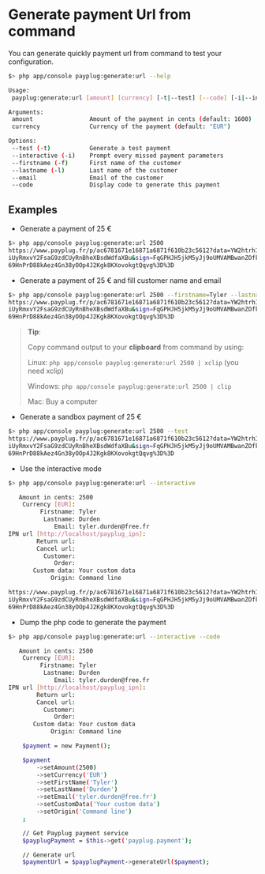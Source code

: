 Generate payment Url from command
=================================

You can generate quickly payment url from command to test your configuration.

``` bash
$> php app/console payplug:generate:url --help

Usage:
 payplug:generate:url [amount] [currency] [-t|--test] [--code] [-i|--interactive] [-f|--firstname="..."] [-l|--lastname="..."] [--email="..."] [--ipn-url="..."] [--return-url="..."] [--cancel-url="..."] [--customer="..."] [--order="..."] [--custom-data="..."] [--origin="..."]

Arguments:
 amount                Amount of the payment in cents (default: 1600)
 currency              Currency of the payment (default: "EUR")

Options:
 --test (-t)           Generate a test payment
 --interactive (-i)    Prompt every missed payment parameters
 --firstname (-f)      First name of the customer
 --lastname (-l)       Last name of the customer
 --email               Email of the customer
 --code                Display code to generate this payment
```

## Examples

 - Generate a payment of 25 €

``` bash
$> php app/console payplug:generate:url 2500
https://www.payplug.fr/p/ac6781671e16871a6871f610b23c5612?data=YW2htrh16v4rth86rth4g35h4dfg14dgh1dgh4gh3mw9aHR0cCUzQSUyR
iUyRmxvY2FsaG9zdCUyRnBheXBsdWdfaXBu&sign=FqGPHJH5jkM5yJj9oUMVAMBwanZOfk3ahKrPyC5XK0kWjjpo04QoV6PnM0lKHT4r7gYNcV4HhiEOVlh
69HnPrD88kAez4Gn38yOOp4J2Kgk8KXovokgtQqvg%3D%3D
```


 - Generate a payment of 25 € and fill customer name and email

``` bash
$> php app/console payplug:generate:url 2500 --firstname=Tyler --lastname=Durden --email=tylen.durden@free.fr
https://www.payplug.fr/p/ac6781671e16871a6871f610b23c5612?data=YW2htrh16v4rth86rth4g35h4dfg14dgh1dgh4gh3mw9aHR0cCUzQSUyR
iUyRmxvY2FsaG9zdCUyRnBheXBsdWdfaXBu&sign=FqGPHJH5jkM5yJj9oUMVAMBwanZOfk3ahKrPyC5XK0kWjjpo04QoV6PnM0lKHT4r7gYNcV4HhiEOVlh
69HnPrD88kAez4Gn38yOOp4J2Kgk8KXovokgtQqvg%3D%3D
```


> **Tip**:
>
> Copy command output to your **clipboard** from command by using:
>
> Linux: `php app/console payplug:generate:url 2500 | xclip` (you need xclip)
>
> Windows: `php app/console payplug:generate:url 2500 | clip`
>
> Mac: Buy a computer


 - Generate a sandbox payment of 25 €

``` bash
$> php app/console payplug:generate:url 2500 --test
https://www.payplug.fr/p/ac6781671e16871a6871f610b23c5612?data=YW2htrh16v4rth86rth4g35h4dfg14dgh1dgh4gh3mw9aHR0cCUzQSUyR
iUyRmxvY2FsaG9zdCUyRnBheXBsdWdfaXBu&sign=FqGPHJH5jkM5yJj9oUMVAMBwanZOfk3ahKrPyC5XK0kWjjpo04QoV6PnM0lKHT4r7gYNcV4HhiEOVlh
69HnPrD88kAez4Gn38yOOp4J2Kgk8KXovokgtQqvg%3D%3D
```


 - Use the interactive mode

``` bash
$> php app/console payplug:generate:url --interactive

   Amount in cents: 2500
    Currency [EUR]:
         Firstname: Tyler
          Lastname: Durden
             Email: tyler.durden@free.fr
IPN url [http://localhost/payplug_ipn]:
        Return url:
        Cancel url:
          Customer:
             Order:
       Custom data: Your custom data
            Origin: Command line

https://www.payplug.fr/p/ac6781671e16871a6871f610b23c5612?data=YW2htrh16v4rth86rth4g35h4dfg14dgh1dgh4gh3mw9aHR0cCUzQSUyR
iUyRmxvY2FsaG9zdCUyRnBheXBsdWdfaXBu&sign=FqGPHJH5jkM5yJj9oUMVAMBwanZOfk3ahKrPyC5XK0kWjjpo04QoV6PnM0lKHT4r7gYNcV4HhiEOVlh
69HnPrD88kAez4Gn38yOOp4J2Kgk8KXovokgtQqvg%3D%3D
```


 - Dump the php code to generate the payment

``` bash
$> php app/console payplug:generate:url --interactive --code

   Amount in cents: 2500
    Currency [EUR]:
         Firstname: Tyler
          Lastname: Durden
             Email: tyler.durden@free.fr
IPN url [http://localhost/payplug_ipn]:
        Return url:
        Cancel url:
          Customer:
             Order:
       Custom data: Your custom data
            Origin: Command line

    $payment = new Payment();

    $payment
        ->setAmount(2500)
        ->setCurrency('EUR')
        ->setFirstName('Tyler')
        ->setLastName('Durden')
        ->setEmail('tyler.durden@free.fr')
        ->setCustomData('Your custom data')
        ->setOrigin('Command line')
    ;

    // Get Payplug payment service
    $payplugPayment = $this->get('payplug.payment');

    // Generate url
    $paymentUrl = $payplugPayment->generateUrl($payment);
```
